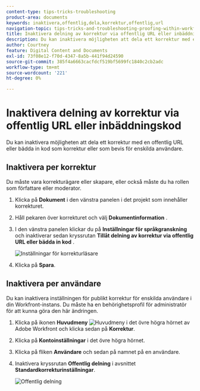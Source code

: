 ```yaml
---
content-type: tips-tricks-troubleshooting
product-area: documents
keywords: inaktivera,offentlig,dela,korrektur,offentlig,url
navigation-topic: tips-tricks-and-troubleshooting-proofing-within-workfront
title: Inaktivera delning av korrektur via offentlig URL eller inbäddningskod
description: Du kan inaktivera möjligheten att dela ett korrektur med en offentlig URL eller bädda in kod som korrektur eller som bevis för enskilda användare.
author: Courtney
feature: Digital Content and Documents
exl-id: 73f08e12-f70d-4347-8a5b-441f94d24590
source-git-commit: 385f4a6663cacfdcf519bf5699fc1840c2cb2adc
workflow-type: tm+mt
source-wordcount: '221'
ht-degree: 0%

---
```


# Inaktivera delning av korrektur via offentlig URL eller inbäddningskod

Du kan inaktivera möjligheten att dela ett korrektur med en offentlig URL eller bädda in kod som korrektur eller som bevis för enskilda användare.

## Inaktivera per korrektur

Du måste vara korrekturägare eller skapare, eller också måste du ha rollen som författare eller moderator.

1. Klicka på **Dokument** i den vänstra panelen i det projekt som innehåller korrekturet.
1. Håll pekaren över korrekturet och välj **Dokumentinformation** .
1. I den vänstra panelen klickar du på **Inställningar för språkgranskning** och inaktiverar sedan kryssrutan **Tillåt delning av korrektur via offentlig URL eller bädda in kod** .

   ![Inställningar för korrekturläsare](assets/proofing-viewer-settings-350x200.png)

1. Klicka på **Spara**.

## Inaktivera per användare

Du kan inaktivera inställningen för publikt korrektur för enskilda användare i din Workfront-instans. Du måste ha en behörighetsprofil för administratör för att kunna göra den här ändringen.

1. Klicka på ikonen **Huvudmeny** ![Huvudmeny](assets/main-menu-icon.png) i det övre högra hörnet av Adobe Workfront och klicka sedan på **Korrektur**.
1. Klicka på **Kontoinställningar** i det övre högra hörnet.
1. Klicka på fliken **Användare** och sedan på namnet på en användare.
1. Inaktivera kryssrutan **Offentlig delning** i avsnittet **Standardkorrekturinställningar**.

   ![Offentlig delning](assets/default-proof-settings--public-sharing-350x210.png)
